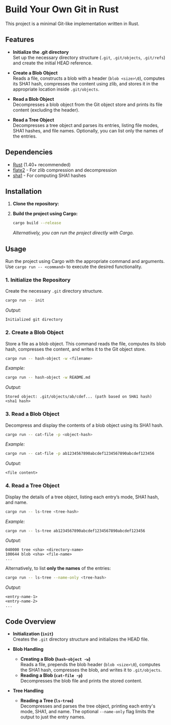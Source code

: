 # Build Your Own Git in Rust

This project is a minimal Git-like implementation written in Rust.

## Features

- **Initialize the .git directory**  
  Set up the necessary directory structure (`.git`, `.git/objects`, `.git/refs`) and create the initial HEAD reference.

- **Create a Blob Object**  
  Reads a file, constructs a blob with a header (`blob <size>\0`), computes its SHA1 hash, compresses the content using zlib, and stores it in the appropriate location inside `.git/objects`.

- **Read a Blob Object**  
  Decompresses a blob object from the Git object store and prints its file content (excluding the header).

- **Read a Tree Object**  
  Decompresses a tree object and parses its entries, listing file modes, SHA1 hashes, and file names. Optionally, you can list only the names of the entries.

## Dependencies

- [Rust](https://www.rust-lang.org/) (1.40+ recommended)
- [flate2](https://crates.io/crates/flate2) - For zlib compression and decompression
- [sha1](https://crates.io/crates/sha1) - For computing SHA1 hashes

## Installation

1. **Clone the repository:**

2. **Build the project using Cargo:**

   ```bash
   cargo build --release
   ```

   *Alternatively, you can run the project directly with Cargo.*

## Usage

Run the project using Cargo with the appropriate command and arguments. Use `cargo run -- <command>` to execute the desired functionality.

### 1. Initialize the Repository

Create the necessary `.git` directory structure.

```bash
cargo run -- init
```

*Output:*

```
Initialized git directory
```

### 2. Create a Blob Object

Store a file as a blob object. This command reads the file, computes its blob hash, compresses the content, and writes it to the Git object store.

```bash
cargo run -- hash-object -w <filename>
```

*Example:*

```bash
cargo run -- hash-object -w README.md
```

*Output:*

```
Stored object: .git/objects/ab/cdef... (path based on SHA1 hash)
<sha1 hash>
```

### 3. Read a Blob Object

Decompress and display the contents of a blob object using its SHA1 hash.

```bash
cargo run -- cat-file -p <object-hash>
```

*Example:*

```bash
cargo run -- cat-file -p ab1234567890abcdef1234567890abcdef123456
```

*Output:*

```
<file content>
```

### 4. Read a Tree Object

Display the details of a tree object, listing each entry’s mode, SHA1 hash, and name.

```bash
cargo run -- ls-tree <tree-hash>
```

*Example:*

```bash
cargo run -- ls-tree ab1234567890abcdef1234567890abcdef123456
```

*Output:*

```
040000 tree <sha> <directory-name>
100644 blob <sha> <file-name>
...
```

Alternatively, to list **only the names** of the entries:

```bash
cargo run -- ls-tree --name-only <tree-hash>
```

*Output:*

```
<entry-name-1>
<entry-name-2>
...
```

## Code Overview

- **Initialization (`init`)**  
  Creates the `.git` directory structure and initializes the HEAD file.

- **Blob Handling**  
  - **Creating a Blob (`hash-object -w`)**  
    Reads a file, prepends the blob header (`blob <size>\0`), computes the SHA1 hash, compresses the blob, and writes it to `.git/objects`.
  - **Reading a Blob (`cat-file -p`)**  
    Decompresses the blob file and prints the stored content.

- **Tree Handling**  
  - **Reading a Tree (`ls-tree`)**  
    Decompresses and parses the tree object, printing each entry's mode, SHA1, and name. The optional `--name-only` flag limits the output to just the entry names.
